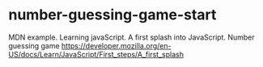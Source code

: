 # number-guessing-game-start
MDN example. Learning javaScript. A first splash into JavaScript. Number guessing game https://developer.mozilla.org/en-US/docs/Learn/JavaScript/First_steps/A_first_splash
